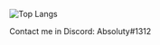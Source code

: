 ![Top Langs](https://github-readme-stats.vercel.app/api/top-langs/?username=myusername&theme=tokyonight)

Contact me in Discord: Absoluty#1312
